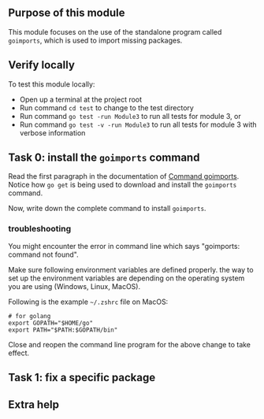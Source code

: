 ## Purpose of this module
This module focuses on the use of the standalone program called `goimports`,
which is used to import missing packages.


## Verify locally
To test this module locally:

- Open up a terminal at the project root
- Run command `cd test` to change to the test directory
- Run command `go test -run Module3` to run all tests for module 3, or 
- Run command `go test -v -run Module3` to run all tests for module 3 with verbose information 


## Task 0: install the `goimports` command
Read the first paragraph in the documentation of [Command goimports](https://godoc.org/golang.org/x/tools/cmd/goimports).
Notice how `go get` is being used to download and install the `goimports` command.

Now, write down the complete command to install `goimports`.

### troubleshooting
You might encounter the error in command line which says "goimports: command not found".

Make sure following environment variables are defined properly.
the way to set up the environment variables are depending on the operating system you are using (Windows, Linux, MacOS).

Following is the example `~/.zshrc` file on MacOS:
```
# for golang
export GOPATH="$HOME/go"
export PATH="$PATH:$GOPATH/bin"
```

Close and reopen the command line program for the above change to take effect.


## Task 1: fix a specific package



## Extra help
